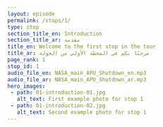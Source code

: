 ```yaml
---
layout: episode
permalink: /stops/1/
type: stop
section_title_en: Introduction
section_title_ar: مقدمة
title_en: Welcome to the first stop in the tour
title_ar: مرحبًا بكم في المحطة الأولى من الجولة
page_rank: 1
stop_id: 1
audio_file_en: NASA_main_APU_Shutdown_en.mp3
audio_file_ar: NASA_main_APU_Shutdown_ar.mp3
hero_images:
 - path: 01-introduction-01.jpg
   alt_text: First example photo for stop 1
 - path: 01-introduction-02.jpg
   alt_text: Second example photo for stop 1
---
```

